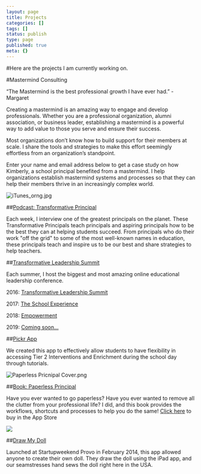 ```yaml
---
layout: page
title: Projects
categories: []
tags: []
status: publish
type: page
published: true
meta: {}
---
```


#Here are the projects I am currently working on.


#Mastermind Consulting


“The Mastermind is the best professional growth I have ever had.” - Margaret

Creating a mastermind is an amazing way to engage and develop professionals. Whether you are a professional organization, alumni association, or business leader, establishing a mastermind is a powerful way to add value to those you serve and ensure their success.

Most organizations don’t know how to build support for their members at scale. I share the tools and strategies to make this effort seemingly effortless from an organization’s standpoint.

Enter your name and email address below to get a case study on how Kimberly, a school principal benefited from a mastermind. I help organizations establish mastermind systems and processes so that they can help their members thrive in an increasingly complex world.




























































































  

    
  
    
![iTunes_orng.jpg](/squarespace_images/content_v1_4fffa949e4b0b4590d67b4e7_1542565398177-XRJ8W15WLJYI04HIRYGF_iTunes_orng.jpg_)
  


  





##[Podcast: Transformative Principal](https://itunes.apple.com/us/podcast/transformative-principal/id770942472?mt=2)























Each week, I interview one of the greatest principals on the planet. These Transformative Principals teach principals and aspiring principals how to be the best they can at helping students succeed. From principals who do their work "off the grid" to some of the most well-known names in education, these principals teach and inspire us to be our best and share strategies to help teachers.



##[Transformative Leadership Summit](http://transformativeleadershipsummit.com)


Each summer, I host the biggest and most amazing online educational leadership conference.

2016: 
[Transformative Leadership Summit](https://gum.co/TLS2016)

2017: 
[The School Experience](https://gum.co/TLS2017)

2018: 
[Empowerment](https://gum.co/tls2018)

2019: 
[Coming soon…](https://gum.co/tls2019)

























##[Pickr App](http://pickr.org)


We created this app to effectively allow students to have flexibility in accessing Tier 2 Interventions and Enrichment during the school day through tutorials. 

































































  

    
  
    
![Paperless Pricnipal Cover.png](/squarespace_images/content_v1_4fffa949e4b0b4590d67b4e7_1407853833568-RULLYBL01GF4O2KKZWTH_Paperless+Pricnipal+Cover.png_)
  


  




##[Book: Paperless Principal](https://itunes.apple.com/us/book/paperless-principal/id558201943?mt=11)


Have you ever wanted to go paperless? Have you ever wanted to remove all the clutter from your professional life? I did, and this book provides the workflows, shortcuts and processes to help you do the same! 
[Click here](https://itunes.apple.com/us/book/paperless-principal/id558201943?mt=11) to buy in the App Store











































  

    
  
    
![](/squarespace_images/content_v1_4fffa949e4b0b4590d67b4e7_1407854329861-6R98HP9JQTFZ2ELAPKTN_image-asset.jpeg_)
  


  



##[Draw My Doll](https://youtu.be/qbhCj555mzg)


Launched at Startupweekend Provo in February 2014, this app allowed anyone to create their own doll. They draw the doll using the iPad app, and our seamstresses hand sews the doll right here in the USA.
